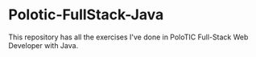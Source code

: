 # Polotic-FullStack-Java
This repository has all the exercises I've done in PoloTIC Full-Stack Web Developer with Java.
